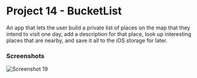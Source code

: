 # Project 14 - BucketList
An app that lets the user build a private list of places on the map that they intend to visit one day, add a description for that place, look up interesting places that are nearby, and save it all to the iOS storage for later.
### Screenshots
![Screenshot 19](./Screenshots/screenshot19.gif)